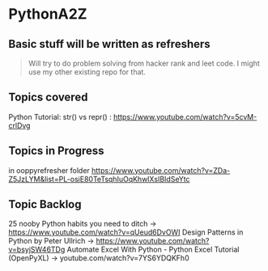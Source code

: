 # PythonA2Z

## Basic stuff will be written as refreshers
> Will try to do problem solving from hacker rank and leet code. I might use my other existing repo for that.

## Topics covered
Python Tutorial: str() vs repr() : https://www.youtube.com/watch?v=5cvM-crlDvg
## Topics in Progress
in ooppyrefresher folder
https://www.youtube.com/watch?v=ZDa-Z5JzLYM&list=PL-osiE80TeTsqhIuOqKhwlXsIBIdSeYtc

## Topic Backlog
25 nooby Python habits you need to ditch -> https://www.youtube.com/watch?v=qUeud6DvOWI
Design Patterns in Python by Peter Ullrich -> https://www.youtube.com/watch?v=bsyjSW46TDg
Automate Excel With Python - Python Excel Tutorial (OpenPyXL) -> youtube.com/watch?v=7YS6YDQKFh0

